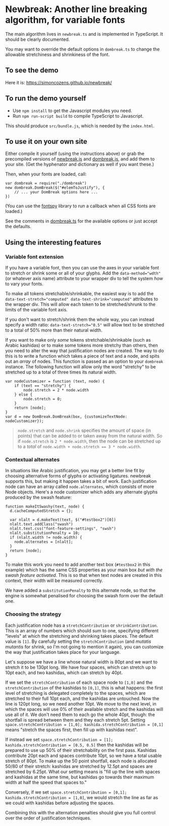 # Newbreak: Another line breaking algorithm, for variable fonts

The main algorithm lives in `newbreak.ts` and is implemented in TypeScript.
It should be clearly documented.

You may want to override the default options in `dombreak.ts` to change
the allowable stretchiness and shrinkiness of the font.

## To see the demo

Here it is: https://simoncozens.github.io/newbreak/

## To run the demo yourself

* Use `npm install` to get the Javascript modules you need.
* Run `npm run-script build` to compile TypeScript to Javascript.

This should produce `src/bundle.js`, which is needed by the `index.html`.

## To use it on your own site

Either compile it yourself (using the instructions above) or grab the precompiled versions of [newbreak.js](https://github.com/simoncozens/newbreak/blob/gh-pages/src/newbreak.js) and [dombreak.js](https://github.com/simoncozens/newbreak/blob/gh-pages/src/dombreak.js), and add them to your site. (Get the hyphenator and dictionary as well if you want these.)

Then, when your fonts are loaded, call:

    var dombreak = require("./dombreak")
    new dombreak.DomBreak($("#elemToJustify"), {
        // ... your DomBreak options here ...
    })

(You can use the [fontspy](https://github.com/patrickmarabeas/jQuery-FontSpy.js) library to run a callback when all CSS fonts are loaded.)

See the comments in [dombreak.ts](https://github.com/simoncozens/newbreak/blob/master/dombreak.ts) for the available options or just accept the defaults.

## Using the interesting features

### Variable font extension

If you have a variable font, then you can use the axes in your variable font to stretch or shrink some or all of your glyphs. Add the `data-method="wdth"` (or whatever axis name) attribute to your wrapper div to tell the system *how* to vary your fonts.

To make all tokens stretchable/shrinkable, the easiest way is to add the `data-text-stretch="computed" data-text-shrink="computed"` attributes to the wrapper div. This will allow each token to be stretched/shrunk to the limits of the variable font axis.

If you don't want to stretch/shrink them the whole way, you can instead specify a width ratio: `data-text-stretch="0.5"` will allow text to be stretched to a total of 50% more than their natural width.

If you want to make only *some* tokens stretchable/shrinkable (such as Arabic kashidas) or to make some tokens more stretchy than others, then you need to alter the way that justification nodes are created. The way to do this is to write a function which takes a piece of text and a node, and spits out an *array* of nodes. This function is passed as an option to your `dombreak` instance. The following function will allow only the word "stretchy" to be stretched up to a total of three times its natural width.

    var nodeCustomizer = function (text, node) {
        if (text == "stretchy") {
            node.stretch = 2 * node.width
        } else {
            node.stretch = 0;
        }
        return [node];
    }
    var d = new DomBreak.DomBreak(box, {customizeTextNode: nodeCustomizer});

> `node.stretch` and `node.shrink` specifies the amount of space (in points) that can be added to or taken away from the natural width. So if `node.stretch` is `2 * node.width`, then the node can be stretched up to a *total* of `node.width + node.stretch == 3 * node.width`.

### Contextual alternates

In situations like Arabic justification, you may get a better line fit by choosing alternative forms of glyphs or activating ligatures. newbreak supports this, but making it happen takes a bit of work. Each justification node can have an array called `node.alternates`, which consists of more Node objects. Here's a node customizer which adds any alternate glyphs produced by the swash feature:

    function makeItSwashy(text, node) {
      d.cacheComputedStretch = {};

      var nlalt = d.makeText(text, $("#testbox2")[0])
      nlalt.text.addClass("swash")
      nlalt.text.css("font-feature-settings", "swsh")
      nlalt.substitutionPenalty = 10;
      if (nlalt.width != node.width) {
        node.alternates = [nlalt];
      }
      return [node];
    }

To make this work you need to add another text box (`#testbox2` in this example) which has the same CSS properties as your main box *but with the swash feature activated*. This is so that when text nodes are created in this context, their width will be measured correctly.

We have added a `substitutionPenalty` to this alternate node, so that the engine is somewhat penalised for choosing the swash form over the default one.

### Choosing the strategy

Each justification node has a `stretchContribution` or `shrinkContribution`. This is an array of numbers which should sum to one, specifying different "levels" at which the stretching and shrinking takes places. The default value is `[1]`. By carefully setting the `stretchContribution` (and *mutatis mutantis* for shrink, so I'm not going to mention it again), you can customize the way that justification takes place for your language.

Let's suppose we have a line whose natural width is 80pt and we want to stretch it to be 130pt long. We have four spaces, which can stretch up to 10pt each, and two kashidas, which can stretch by 40pt.

If we set the `stretchContribution` of each space node to `[1,0]` and the `stretchContribution` of the kashidas to `[0,1]`, this is what happens: the first level of stretching is delegated completely to the spaces, which are stretched to their full 10pt each, and the kashidas are untouched. Now the line is 120pt long, so we need another 10pt. We move to the next level, in which the spaces will use 0% of their available stretch and the kashidas will use all of it. We don't need them to each go the whole 40pt, though: the shortfall is spread between them and they each stretch 5pt. Setting `space.stretchContribution = [1,0]; kashida.stretchContribution = [0,1]` means "stretch the spaces first, then fill up with kashidas next".

If instead we set `space.stretchContribution = [1]; kashida.stretchContribution = [0.5, 0.5]` then the kashidas will be prepared to use up 50% of their stretchability on the first pass. Kashidas contribute 20pt each and spaces contribute 10pt, so we have a total usable stretch of 80pt. To make up the 50 point shortfall, each node is allocated 50/80 of their stretch: kashidas are stretched by 12.5pt and spaces are stretched by 6.25pt. What our setting means is "fill up the line with spaces and kashidas at the same time, but kashidas go towards their maximum width at half the speed that spaces to."

Conversely, if we set `space.stretchContribution = [0,1]; kashida.stretchContribution = [1,0]`, we would stretch the line as far as we could with kashidas before adjusting the spaces.

Combining this with the alternation penalties should give you full control over the order of justification techniques.
